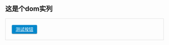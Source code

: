 
## 这是个dom实列

<div id="demo">
    <a href="javascript:void(0)">测试按钮</a>
    <style>
        #demo {
            padding: 20px;
            border:1px solid #ddd;
        }
        #demo a{
            display:block;
            padding:0;
            margin:0;
            width:80px;
            height:28px;
            line-height:28px;
            font-size: 14px;
            color:#fff;
            text-align:center;
            border-radius: 3px;
            background:#08c;
            box-shadow: 0 1px 2px rgba(0,0,0,.5);
        }
    </style>
</div>


<script>
 console.log('id demo');
</script>